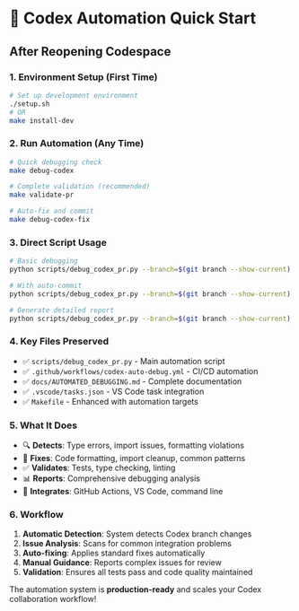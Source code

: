 # 🤖 Codex Automation Quick Start

## After Reopening Codespace

### 1. Environment Setup (First Time)
```bash
# Set up development environment
./setup.sh
# OR
make install-dev
```

### 2. Run Automation (Any Time)
```bash
# Quick debugging check
make debug-codex

# Complete validation (recommended)
make validate-pr

# Auto-fix and commit
make debug-codex-fix
```

### 3. Direct Script Usage
```bash
# Basic debugging
python scripts/debug_codex_pr.py --branch=$(git branch --show-current)

# With auto-commit
python scripts/debug_codex_pr.py --branch=$(git branch --show-current) --commit

# Generate detailed report
python scripts/debug_codex_pr.py --branch=$(git branch --show-current) --report=debug.md
```

### 4. Key Files Preserved
- ✅ `scripts/debug_codex_pr.py` - Main automation script
- ✅ `.github/workflows/codex-auto-debug.yml` - CI/CD automation
- ✅ `docs/AUTOMATED_DEBUGGING.md` - Complete documentation
- ✅ `.vscode/tasks.json` - VS Code task integration
- ✅ `Makefile` - Enhanced with automation targets

### 5. What It Does
- 🔍 **Detects**: Type errors, import issues, formatting violations
- 🔧 **Fixes**: Code formatting, import cleanup, common patterns
- ✅ **Validates**: Tests, type checking, linting
- 📊 **Reports**: Comprehensive debugging analysis
- 🚀 **Integrates**: GitHub Actions, VS Code, command line

### 6. Workflow
1. **Automatic Detection**: System detects Codex branch changes
2. **Issue Analysis**: Scans for common integration problems
3. **Auto-fixing**: Applies standard fixes automatically
4. **Manual Guidance**: Reports complex issues for review
5. **Validation**: Ensures all tests pass and code quality maintained

The automation system is **production-ready** and scales your Codex collaboration workflow!
